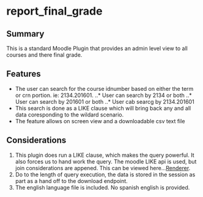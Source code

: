 # report_final_grade

## Summary
This is a standard Moodle Plugin that provides an admin level view to all courses and there final grade.

## Features

* The user can search for the course idnumber based on either the term or crn portion. ie: 2134.201601.
..* User can search by 2134 or both
..* User can search by 201601 or both
..* User cab searcg by 2134.201601
* This search is done as a LIKE clause which will bring back any and all data coresponding to the wildard scenario.
* The feature allows on screen view and a downloadable csv text file

## Considerations
1. This plugin does run a LIKE clause, which makes the query powerful. It also forces us to hand work the query. The moodle LIKE api is used, but join considerations are appened. This can be viewed here...[Renderer](finalgrade/classes/renderer.php). 
2. Do to the length of query execution, the data is stored in the session as part as a hand off to the download endpoint.
3. The english language file is included. No spanish english is provided.
